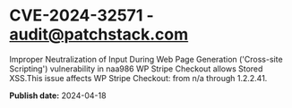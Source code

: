 # CVE-2024-32571 - audit@patchstack.com

Improper Neutralization of Input During Web Page Generation ('Cross-site Scripting') vulnerability in naa986 WP Stripe Checkout allows Stored XSS.This issue affects WP Stripe Checkout: from n/a through 1.2.2.41.



**Publish date:** 2024-04-18
